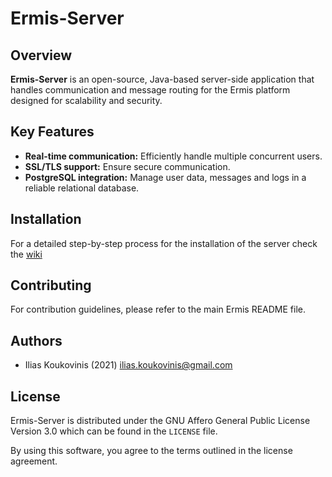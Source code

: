 # Ermis-Server

[ilias.koukovinis@gmail.com]: https://mail.google.com/mail/u/0/?tab=rm&ogbl#search/ilias.koukovinis%40gmail.com

## Overview

**Ermis-Server** is an open-source, Java-based server-side application that handles communication and message routing for the Ermis platform designed for scalability and security.

## Key Features

* **Real-time communication:** Efficiently handle multiple concurrent users.
* **SSL/TLS support:** Ensure secure communication.
* **PostgreSQL integration:** Manage user data, messages and logs in a reliable relational database.

## Installation

For a detailed step-by-step process for the installation of the server check the [wiki](https://github.com/Koukobin/Ermis/wiki/Ermis%E2%80%90Server-Installation)

## Contributing

For contribution guidelines, please refer to the main Ermis README file.

## Authors

* Ilias Koukovinis (2021) [ilias.koukovinis@gmail.com]

## License

Ermis-Server is distributed under the GNU Affero General Public License Version 3.0 which can be found in the `LICENSE` file.

By using this software, you agree to the terms outlined in the license agreement.
